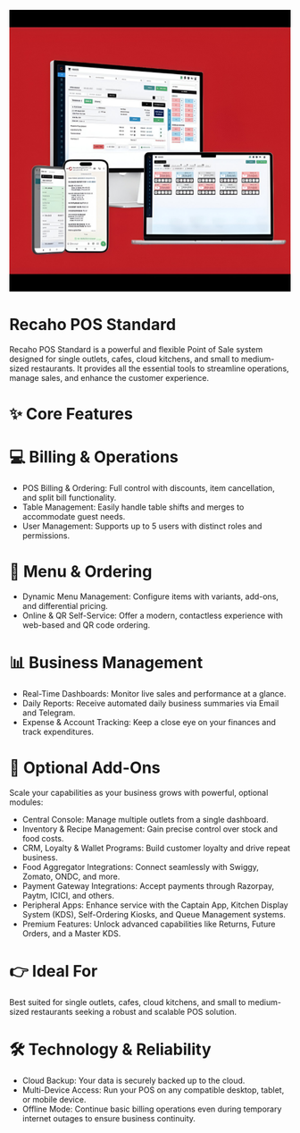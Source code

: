 <p align="center">
<img src="2221212121 (1) (1).jpg" alt="Recaho POS Standard Interface on multiple devices" width="700"/>
</p>


# Recaho POS Standard

Recaho POS Standard is a powerful and flexible Point of Sale system designed for single outlets, cafes, cloud kitchens, and small to medium-sized restaurants. It provides all the essential tools to streamline operations, manage sales, and enhance the customer experience.


# ✨ Core Features


# 💻 Billing & Operations

* POS Billing & Ordering: Full control with discounts, item cancellation, and split bill functionality.
* Table Management: Easily handle table shifts and merges to accommodate guest needs.
* User Management: Supports up to 5 users with distinct roles and permissions.

# 🍔 Menu & Ordering

* Dynamic Menu Management: Configure items with variants, add-ons, and differential pricing.
* Online & QR Self-Service: Offer a modern, contactless experience with web-based and QR code ordering.

# 📊 Business Management

* Real-Time Dashboards: Monitor live sales and performance at a glance.
* Daily Reports: Receive automated daily business summaries via Email and Telegram.
* Expense & Account Tracking: Keep a close eye on your finances and track expenditures.


# 🚀 Optional Add-Ons

Scale your capabilities as your business grows with powerful, optional modules:
* Central Console: Manage multiple outlets from a single dashboard.
* Inventory & Recipe Management: Gain precise control over stock and food costs.
* CRM, Loyalty & Wallet Programs: Build customer loyalty and drive repeat business.
* Food Aggregator Integrations: Connect seamlessly with Swiggy, Zomato, ONDC, and more.
* Payment Gateway Integrations: Accept payments through Razorpay, Paytm, ICICI, and others.
* Peripheral Apps: Enhance service with the Captain App, Kitchen Display System (KDS), Self-Ordering Kiosks, and Queue Management systems.
* Premium Features: Unlock advanced capabilities like Returns, Future Orders, and a Master KDS.


# 👉 Ideal For

Best suited for single outlets, cafes, cloud kitchens, and small to medium-sized restaurants seeking a robust and scalable POS solution.


# 🛠️ Technology & Reliability

* Cloud Backup: Your data is securely backed up to the cloud.
* Multi-Device Access: Run your POS on any compatible desktop, tablet, or mobile device.
* Offline Mode: Continue basic billing operations even during temporary internet outages to ensure business continuity.
